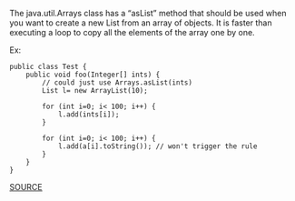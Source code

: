 The java.util.Arrays class has a “asList” method that should be used when you want to create a new List from an array of objects. It is faster than executing a loop to copy all the elements of the array one by one.

Ex:


  	public class Test { 
  		public void foo(Integer[] ints) { 
  			// could just use Arrays.asList(ints) 
  			List l= new ArrayList(10); 
  			
  			for (int i=0; i< 100; i++) { 
  				l.add(ints[i]); 
  			} 
  			
  			for (int i=0; i< 100; i++) { 
  				l.add(a[i].toString()); // won't trigger the rule 
  			} 
  		} 
  	}


[SOURCE](http://pmd.sourceforge.net/pmd-5.3.2/pmd-java/rules/java/optimizations.html#UseArraysAsList)
